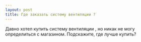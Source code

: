 ```yaml
---
layout: post 
title: Где заказать систему вентиляции ? 
--- 
```

Давно хотел купить систему вентиляции , но никак не могу определиться с магазином. Подскажите, где лучше купить?